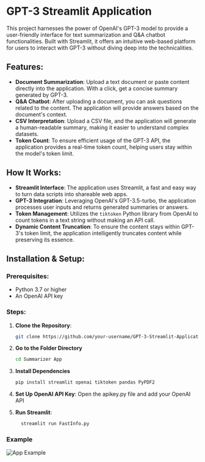 # GPT-3 Streamlit Application

This project harnesses the power of OpenAI's GPT-3 model to provide a user-friendly interface for text summarization and Q&A chatbot functionalities. Built with Streamlit, it offers an intuitive web-based platform for users to interact with GPT-3 without diving deep into the technicalities.

## Features:
- **Document Summarization**: Upload a text document or paste content directly into the application. With a click, get a concise summary generated by GPT-3.
- **Q&A Chatbot**: After uploading a document, you can ask questions related to the content. The application will provide answers based on the document's context.
- **CSV Interpretation**: Upload a CSV file, and the application will generate a human-readable summary, making it easier to understand complex datasets.
- **Token Count**: To ensure efficient usage of the GPT-3 API, the application provides a real-time token count, helping users stay within the model's token limit.

## How It Works:
- **Streamlit Interface**: The application uses Streamlit, a fast and easy way to turn data scripts into shareable web apps.
- **GPT-3 Integration**: Leveraging OpenAI's GPT-3.5-turbo, the application processes user inputs and returns generated summaries or answers.
- **Token Management**: Utilizes the `tiktoken` Python library from OpenAI to count tokens in a text string without making an API call.
- **Dynamic Content Truncation**: To ensure the content stays within GPT-3's token limit, the application intelligently truncates content while preserving its essence.

## Installation & Setup:

### Prerequisites:
- Python 3.7 or higher
- An OpenAI API key

### Steps:

1. **Clone the Repository**:
   ```bash
   git clone https://github.com/your-username/GPT-3-Streamlit-Application.git

2. **Go to the Folder Directory**
   ```bash
   cd Summarizer App  
3. **Install Dependencies**
    ```bash
    pip install streamlit openai tiktoken pandas PyPDF2
    ```
 
4. **Set Up OpenAI API Key**:
 Open the apikey.py file and add your OpenAI API

5. **Run Streamlit**:
    ```bash
      streamlit run FastInfo.py
    ```
### Example
![App Example](https://github.com/HAlex94/Projects/assets/108144585/80ae9938-a4ca-4545-98cd-f6d9a9352769)

